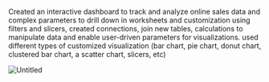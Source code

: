 Created an interactive dashboard to track and analyze online sales data and
complex parameters to drill down in worksheets and customization using filters
and slicers, created connections, join new tables, calculations to manipulate data
and enable user-driven parameters for visualizations. used different types of
customized visualization (bar chart, pie chart, donut chart, clustered bar chart,
a scatter chart, slicers, etc)



![Untitled](https://github.com/user-attachments/assets/0c1c9c51-45c2-4fdb-a8be-6cd2237eb21e)

